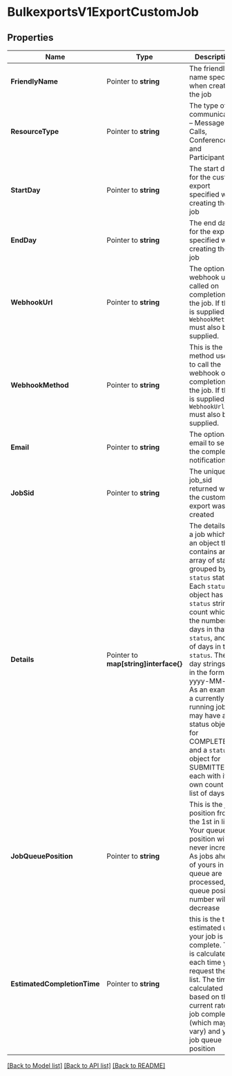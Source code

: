 # BulkexportsV1ExportCustomJob

## Properties

Name | Type | Description | Notes
------------ | ------------- | ------------- | -------------
**FriendlyName** | Pointer to **string** | The friendly name specified when creating the job |
**ResourceType** | Pointer to **string** | The type of communication – Messages, Calls, Conferences, and Participants |
**StartDay** | Pointer to **string** | The start day for the custom export specified when creating the job |
**EndDay** | Pointer to **string** | The end day for the export specified when creating the job |
**WebhookUrl** | Pointer to **string** | The optional webhook url called on completion of the job. If this is supplied, `WebhookMethod` must also be supplied. |
**WebhookMethod** | Pointer to **string** | This is the method used to call the webhook on completion of the job. If this is supplied, `WebhookUrl` must also be supplied. |
**Email** | Pointer to **string** | The optional email to send the completion notification to |
**JobSid** | Pointer to **string** | The unique job_sid returned when the custom export was created |
**Details** | Pointer to **map[string]interface{}** | The details of a job which is an object that contains an array of status grouped by `status` state.  Each `status` object has a `status` string, a count which is the number of days in that `status`, and list of days in that `status`. The day strings are in the format yyyy-MM-dd. As an example, a currently running job may have a status object for COMPLETED and a `status` object for SUBMITTED each with its own count and list of days. |
**JobQueuePosition** | Pointer to **string** | This is the job position from the 1st in line. Your queue position will never increase. As jobs ahead of yours in the queue are processed, the queue position number will decrease |
**EstimatedCompletionTime** | Pointer to **string** | this is the time estimated until your job is complete. This is calculated each time you request the job list. The time is calculated based on the current rate of job completion (which may vary) and your job queue position |

[[Back to Model list]](../README.md#documentation-for-models) [[Back to API list]](../README.md#documentation-for-api-endpoints) [[Back to README]](../README.md)


